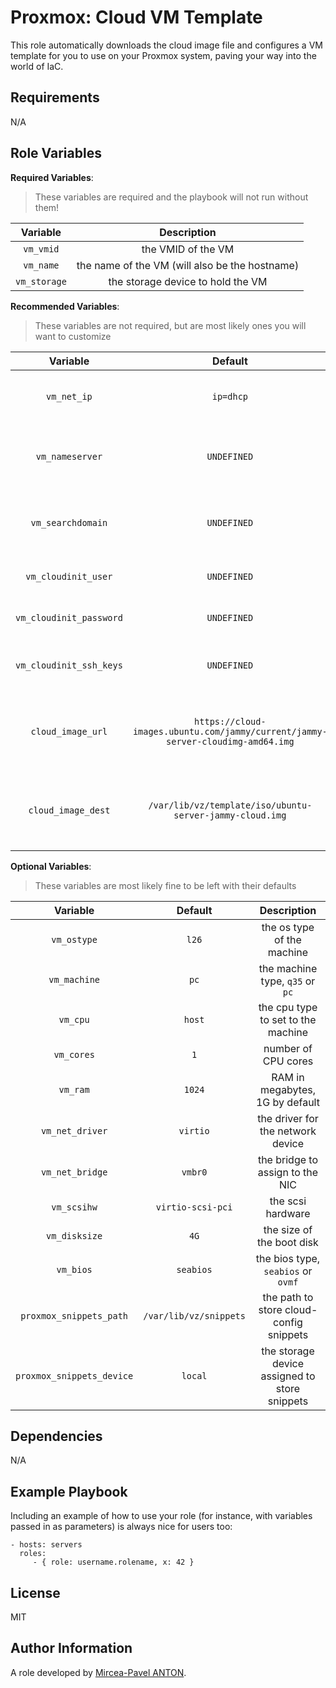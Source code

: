 Proxmox: Cloud VM Template
==========================

This role automatically downloads the cloud image file and configures a VM template for you to use on your Proxmox system, paving your way into the world of IaC.

Requirements
------------

N/A

Role Variables
--------------

**Required Variables**:

> These variables are required and the playbook will not run without them!

|   Variable   |                  Description                   |
| :----------: | :--------------------------------------------: |
|  `vm_vmid`   |               the VMID of the VM               |
|  `vm_name`   | the name of the VM (will also be the hostname) |
| `vm_storage` |       the storage device to hold the VM        |

**Recommended Variables**:

> These variables are not required, but are most likely ones you will want to customize

|        Variable         |                                     Default                                     |                              Description                              |
| :---------------------: | :-----------------------------------------------------------------------------: | :-------------------------------------------------------------------: |
|       `vm_net_ip`       |                                    `ip=dhcp`                                    |               the ip configuration in cloudinit format                |
|     `vm_nameserver`     |                                   `UNDEFINED`                                   |         the dns server to set in the cloudinit configuration          |
|    `vm_searchdomain`    |                                   `UNDEFINED`                                   |        the searchdomain to set in the cloudinit configuration         |
|   `vm_cloudinit_user`   |                                   `UNDEFINED`                                   |                the username to configure for cloudinit                |
| `vm_cloudinit_password` |                                   `UNDEFINED`                                   |                the password to configure for cloudinit                |
| `vm_cloudinit_ssh_keys` |                                   `UNDEFINED`                                   |          a list of ssh keys to pass to the VM via cloudinit           |
|    `cloud_image_url`    | `https://cloud-images.ubuntu.com/jammy/current/jammy-server-cloudimg-amd64.img` | the link to the cloud image file to download, ubuntu 22.04 by default |
|   `cloud_image_dest`    |            `/var/lib/vz/template/iso/ubuntu-server-jammy-cloud.img`             |          the destination path to store the downloaded image           |

**Optional Variables**:

> These variables are most likely fine to be left with their defaults

|         Variable          |        Default         |                  Description                  |
| :-----------------------: | :--------------------: | :-------------------------------------------: |
|        `vm_ostype`        |         `l26`          |          the os type of the machine           |
|       `vm_machine`        |          `pc`          |        the machine type, `q35` or `pc`        |
|         `vm_cpu`          |         `host`         |      the cpu type to set to the machine       |
|        `vm_cores`         |          `1`           |              number of CPU cores              |
|         `vm_ram`          |         `1024`         |        RAM in megabytes, 1G by default        |
|      `vm_net_driver`      |        `virtio`        |       the driver for the network device       |
|      `vm_net_bridge`      |        `vmbr0`         |        the bridge to assign to the NIC        |
|        `vm_scsihw`        |   `virtio-scsi-pci`    |               the scsi hardware               |
|       `vm_disksize`       |          `4G`          |           the size of the boot disk           |
|         `vm_bios`         |       `seabios`        |      the bios type, `seabios` or `ovmf`       |
|  `proxmox_snippets_path`  | `/var/lib/vz/snippets` |    the path to store cloud-config snippets    |
| `proxmox_snippets_device` |        `local`         | the storage device assigned to store snippets |

Dependencies
------------

N/A

Example Playbook
----------------

Including an example of how to use your role (for instance, with variables passed in as parameters) is always nice for users too:

    - hosts: servers
      roles:
         - { role: username.rolename, x: 42 }

License
-------

MIT

Author Information
------------------

A role developed by [Mircea-Pavel ANTON](https://www.mirceanton.com).
